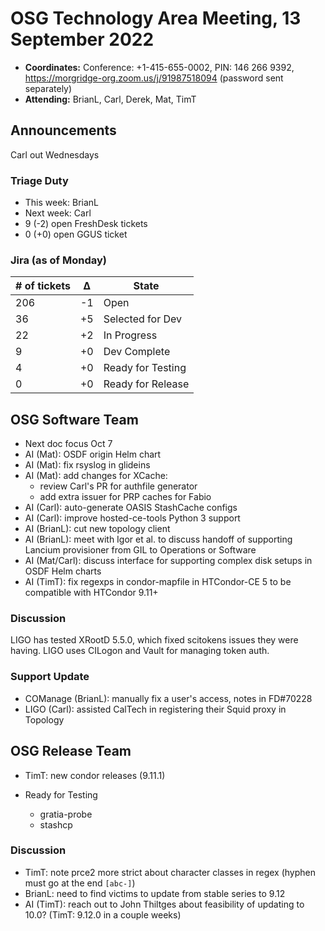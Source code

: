 # OSG Technology Area Meeting, 13 September 2022

-   **Coordinates:** Conference: +1-415-655-0002, PIN: 146 266 9392,
    <https://morgridge-org.zoom.us/j/91987518094> (password sent separately)
-   **Attending:** BrianL, Carl, Derek, Mat, TimT

## Announcements

Carl out Wednesdays

### Triage Duty

-   This week: BrianL
-   Next week: Carl
-   9 (-2) open FreshDesk tickets
-   0 (+0) open GGUS ticket

### Jira (as of Monday)

| # of tickets | &Delta; | State             |
|--------------|---------|-------------------|
| 206          | -1      | Open              |
| 36           | +5      | Selected for Dev  |
| 22           | +2      | In Progress       |
| 9            | +0      | Dev Complete      |
| 4            | +0      | Ready for Testing |
| 0            | +0      | Ready for Release |

## OSG Software Team

-  Next doc focus Oct 7
-  AI (Mat): OSDF origin Helm chart
-  AI (Mat): fix rsyslog in glideins
-  AI (Mat): add changes for XCache:
    - review Carl's PR for authfile generator
    - add extra issuer for PRP caches for Fabio
-  AI (Carl): auto-generate OASIS StashCache configs
-  AI (Carl): improve hosted-ce-tools Python 3 support
-  AI (BrianL): cut new topology client
-  AI (BrianL): meet with Igor et al. to discuss handoff of supporting Lancium provisioner
    from GIL to Operations or Software
-  AI (Mat/Carl): discuss interface for supporting complex disk setups in OSDF Helm charts
-  AI (TimT): fix regexps in condor-mapfile in HTCondor-CE 5 to be compatible with HTCondor 9.11+

### Discussion

LIGO has tested XRootD 5.5.0, which fixed scitokens issues they were having.
LIGO uses CILogon and Vault for managing token auth.

### Support Update

-   COManage (BrianL): manually fix a user's access, notes in FD#70228
-   LIGO (Carl): assisted CalTech in registering their Squid proxy in Topology

## OSG Release Team

-   TimT: new condor releases (9.11.1)

-   Ready for Testing
    -   gratia-probe
    -   stashcp

### Discussion

-   TimT: note prce2 more strict about character classes in regex (hyphen must go at the end `[abc-]`)
-   BrianL: need to find victims to update from stable series to 9.12
-   AI (TimT): reach out to John Thiltges about feasibility of updating to 10.0?
    (TimT: 9.12.0 in a couple weeks)
